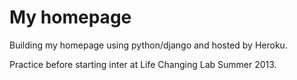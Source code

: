 My homepage
==========================
Building my homepage using python/django and hosted by Heroku.

Practice before starting inter at Life Changing Lab Summer 2013.